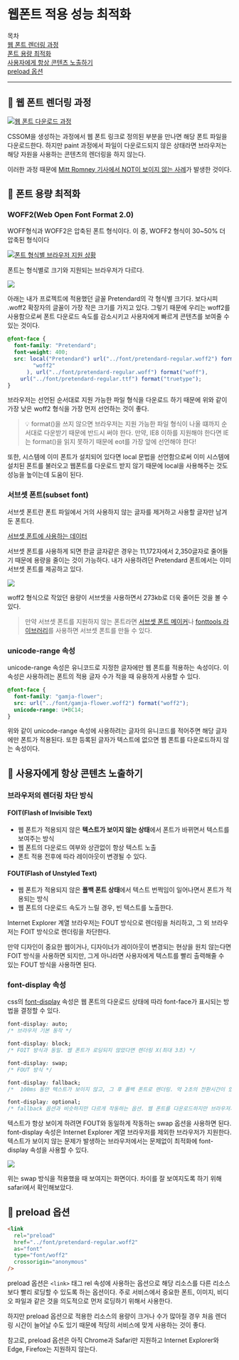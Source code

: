 # 웹폰트 적용 성능 최적화

목차  
[웹 폰트 렌더링 과정](#웹-폰트-렌더링-과정)  
[폰트 용량 최적화](#폰트-용량-최적화)  
[사용자에게 항상 콘텐츠 노출하기](#사용자에게-항상-콘텐츠-노출하기)  
[preload 옵션](#preload-옵션)

<hr />

## 📍 웹 폰트 렌더링 과정

[![웹 폰트 다운로드 과정](https://user-images.githubusercontent.com/78911818/240688421-f9dbcec5-dff4-4e27-b1cd-e3bdfd716ccb.png)](https://web.dev/optimize-webfont-loading/)

CSSOM을 생성하는 과정에서 웹 폰트 링크로 정의된 부분을 만나면 해당 폰트 파일을 다운로드한다. 하지만 paint 과정에서 파일이 다운로드되지 않은 상태라면 브라우저는 해당 자원을 사용하는 콘텐츠의 렌더링을 하지 않는다.

이러한 과정 때문에 [Mitt Romney 기사에서 NOT이 보이지 않는 사례](https://www.zachleat.com/web/mitt-romney-webfont-problem/)가 발생한 것이다.

## 📍 폰트 용량 최적화

### WOFF2(Web Open Font Format 2.0)

WOFF형식과 WOFF2은 압축된 폰트 형식이다. 이 중, WOFF2 형식이 30~50% 더 압축된 형식이다

[![폰트 형식별 브라우저 지원 상황](https://user-images.githubusercontent.com/78911818/240692699-f4f753b1-9d3d-40d7-8199-c8e5685aa048.png)](https://www.w3schools.com/Css/css3_fonts.asp)

폰트는 형식별로 크기와 지원되는 브라우저가 다르다.

<img src="https://user-images.githubusercontent.com/78911818/240694326-2183f408-116b-434d-9704-731b997e74fe.png">

아래는 내가 프로젝트에 적용했던 글꼴 Pretendard의 각 형식별 크기다. 보다시피 .woff2 확장자의 글꼴이 가장 작은 크기를 가지고 있다. 그렇기 때문에 우리는 woff2를 사용함으로써 폰트 다운로드 속도를 감소시키고 사용자에게 빠르게 콘텐츠를 보여줄 수 있는 것이다.

```css
@font-face {
  font-family: "Pretendard";
  font-weight: 400;
  src: local("Pretendard") url("../font/pretendard-regular.woff2") format(
        "woff2"
      ), url("../font/pretendard-regular.woff") format("woff"),
    url("../font/pretendard-regular.ttf") format("truetype");
}
```

브라우저는 선언된 순서대로 지원 가능한 파일 형식을 다운로드 하기 때문에 위와 같이 가장 낮은 woff2 형식을 가장 먼저 선언하는 것이 좋다.

> 💡 format()을 쓰지 않으면 브라우저는 지원 가능한 파일 형식이 나올 떄까지 순서대로 다운받기 때문에 반드시 써야 한다. 만약, IE8 이하를 지원해야 한다면 IE는 format()을 읽지 못하기 때문에 eot를 가장 앞에 선언해야 한다!

또한, 시스템에 이미 폰트가 설치되어 있다면 local 문법을 선언함으로써 이미 시스템에 설치된 폰트를 불러오고 웹폰트를 다운로드 받지 않기 때문에 local을 사용해주는 것도 성능을 높이는데 도움이 된다.

### 서브셋 폰트(subset font)

서브셋 폰트란 폰트 파일에서 거의 사용하지 않는 글자를 제거하고 사용할 글자만 남겨둔 폰트다.

[서브셋 폰트에 사용하는 데이터](https://raw.githubusercontent.com/nacyot/korean_subset_glyphs/master/glyphs.txt)

서브셋 폰트를 사용하게 되면 한글 글자같은 경우는 11,172자에서 2,350글자로 줄어들기 때문에 용량을 줄이는 것이 가능하다. 내가 사용하려던 Pretendard 폰트에서는 이미 서브셋 폰트를 제공하고 있다.

<img src="https://user-images.githubusercontent.com/78911818/240792941-7ec9d883-a195-49e2-b03c-07d39a884ed4.png">

woff2 형식으로 작았던 용량이 서브셋을 사용하면서 273kb로 더욱 줄어든 것을 볼 수 있다.

> 만약 서브셋 폰트를 지원하지 않는 폰트라면 [서브셋 폰트 메이커](https://opentype.jp/subsetfontmk.htm)나 [fonttools 라이브러리](https://github.com/fonttools/fonttools)를 사용하면 서브셋 폰트를 만들 수 있다.

### unicode-range 속성

unicode-range 속성은 유니코드로 지정한 글자에만 웹 폰트를 적용하는 속성이다. 이 속성은 사용하려는 폰트의 적용 글자 수가 적을 때 유용하게 사용할 수 있다.

```css
@font-face {
  font-family: "gamja-flower";
  src: url("../font/gamja-flower.woff2") format("woff2");
  unicode-range: U+BC14;
}
```

위와 같이 unicode-range 속성에 사용하려는 글자의 유니코드를 적어주면 해당 글자에만 폰트가 적용된다. 또한 등록된 글자가 텍스트에 없으면 웹 폰트를 다운로드하지 않는 속성이다.

## 📍 사용자에게 항상 콘텐츠 노출하기

### 브라우저의 렌더링 차단 방식

#### **FOIT(Flash of Invisible Text)**

- 웹 폰트가 적용되지 않은 **텍스트가 보이지 않는 상태**에서 폰트가 바뀌면서 텍스트를 보여주는 방식
- 웹 폰트의 다운로드 여부와 상관없이 항상 텍스트 노출
- 폰트 적용 전후에 따라 레이아웃이 변경될 수 있다.

#### **FOUT(Flash of Unstyled Text)**

- 웹 폰트가 적용되지 않은 **폴백 폰트 상태**에서 텍스트 번쩍임이 일어나면서 폰트가 적용되는 방식
- 웹 폰트의 다운로드 속도가 느릴 경우, 빈 텍스트를 노출한다.

Internet Explorer 계열 브라우저는 FOUT 방식으로 렌더링을 처리하고, 그 외 브라우저는 FOIT 방식으로 렌더링을 차단한다.

만약 디자인이 중요한 웹이거나, 디자이너가 레이아웃이 변경되는 현상을 원치 않는다면 FOIT 방식을 사용하면 되지만, 그게 아니라면 사용자에게 텍스트를 빨리 출력해줄 수 있는 FOUT 방식을 사용하면 된다.

### font-display 속성

css의 [font-display](https://developer.mozilla.org/en-US/docs/Web/CSS/@font-face/font-display) 속성은 웹 폰트의 다운로드 상태에 따라 font-face가 표시되는 방법을 결정할 수 있다.

```css
font-display: auto;
/* 브라우저 기본 동작 */

font-display: block;
/* FOIT 방식과 동일. 웹 폰트가 로딩되지 않았다면 렌더링 X(최대 3초) */

font-display: swap;
/* FOUT 방식 */

font-display: fallback;
/*  100ms 동안 텍스트가 보이지 않고, 그 후 폴백 폰트로 렌더링. 약 2초의 전환시간이 있다. 이 시간 안에 다운로드가 되지 않는다면 웹 폰트로 전환되지 않고 폴백 폰트 유지 */

font-display: optional;
/* fallback 옵션과 비슷하지만 다르게 작동하는 옵션. 웹 폰트를 다운로드하지만 브라우저가 네트워크 상태를 파악해 웹 폰트 전환 여부를 결정 */
```

텍스트가 항상 보이게 하려면 FOUT와 동일하게 작동하는 swap 옵션을 사용하면 된다. font-display 속성은 Internet Explorer 계열 브라우저를 제외한 브라우저가 지원한다. 텍스트가 보이지 않는 문제가 발생하는 브라우저에서는 문제없이 최적화에 font-display 속성을 사용할 수 있다.

<img src="https://user-images.githubusercontent.com/78911818/240791816-0a4276b4-b26d-43d1-9a2f-b610296c57af.gif" />

위는 swap 방식을 적용했을 때 보여지는 화면이다. 차이를 잘 보여지도록 하기 위해 safari에서 확인해보았다.

## 📍 preload 옵션

```html
<link
  rel="preload"
  href="../font/pretendard-regular.woff2"
  as="font"
  type="font/woff2"
  crossorigin="anonymous"
/>
```

preload 옵션은 `<link>` 태그 rel 속성에 사용하는 옵션으로 해당 리소스를 다른 리소스보다 빨리 로딩할 수 있도록 하는 옵션이다. 주로 서비스에서 중요한 폰트, 이미지, 비디오 파일과 같은 것을 의도적으로 먼저 로딩하기 위해서 사용한다.

하지만 preload 옵션으로 적용한 리소스의 용량이 크거나 수가 많아질 경우 처음 렌더링 시간이 늘어날 수도 있기 때문에 적당히 서비스에 맞게 사용하는 것이 좋다.

참고로, preload 옵션은 아직 Chrome과 Safari만 지원하고 Internet Explorer와 Edge, Firefox는 지원하지 않는다.
